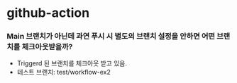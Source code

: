 # github-action

### Main 브랜치가 아닌데 과연 푸시 시 별도의 브랜치 설정을 안하면 어떤 브랜치를 체크아웃받을까?

- Triggerd 된 브랜치를 체크아웃 받고 있음.
- 테스트 브랜치: test/workflow-ex2
